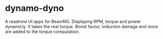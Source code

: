 # dynamo-dyno

A readnme UI apps for BeamNG.
Displaying RPM, torque and power dynamicly. It takes the real torque. Boost factor, induction damage and more are added to the torque computation.
